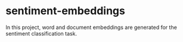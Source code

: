 # sentiment-embeddings
In this project, word and document embeddings are generated for the sentiment classification task.
